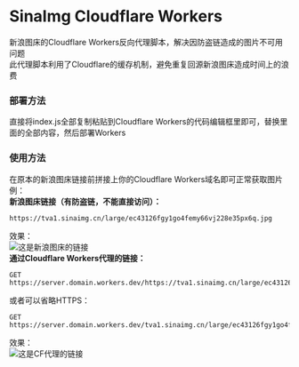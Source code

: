 # SinaImg Cloudflare Workers
新浪图床的Cloudflare Workers反向代理脚本，解决因防盗链造成的图片不可用问题<br>
此代理脚本利用了Cloudflare的缓存机制，避免重复回源新浪图床造成时间上的浪费

### 部署方法
直接将index.js全部复制粘贴到Cloudflare Workers的代码编辑框里即可，替换里面的全部内容，然后部署Workers

### 使用方法
在原本的新浪图床链接前拼接上你的Cloudflare Workers域名即可正常获取图片<br>
例：<br>
<b>新浪图床链接（有防盗链，不能直接访问）：</b>
```
https://tva1.sinaimg.cn/large/ec43126fgy1go4femy66vj228e35px6q.jpg
```
效果：<br>
![这是新浪图床的链接](https://tva1.sinaimg.cn/large/ec43126fgy1go4femy66vj228e35px6q.jpg)<br>
<b>通过Cloudflare Workers代理的链接：</b>
```HTTP
GET https://server.domain.workers.dev/https://tva1.sinaimg.cn/large/ec43126fgy1go4femy66vj228e35px6q.jpg
```
或者可以省略HTTPS：
```HTTP
GET https://server.domain.workers.dev/tva1.sinaimg.cn/large/ec43126fgy1go4femy66vj228e35px6q.jpg
```
效果：<br>
![这是CF代理的链接](https://sinaimg.nahida.fun/tva1.sinaimg.cn/large/ec43126fgy1go4femy66vj228e35px6q.jpg)<br>
